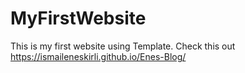 # MyFirstWebsite
This is my first website using Template.
Check this out
https://ismaileneskirli.github.io/Enes-Blog/

